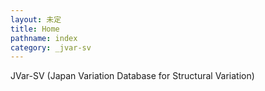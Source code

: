 ```yaml
---
layout: 未定
title: Home
pathname: index
category: _jvar-sv
---
```


<div id="primary">

<div id="page_main">

JVar-SV (Japan Variation Database for Structural Variation)

</div>

</div>
